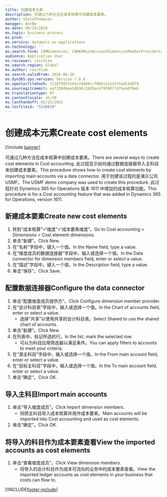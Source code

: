 ```yaml
---
title: 创建成本元素
description: 可通过几种方法在成本核算中创建成本要素。
author: ShylaThompson
manager: AnnBe
ms.date: 08/29/2018
ms.topic: business-process
ms.prod: ''
ms.service: dynamics-ax-applications
ms.technology: ''
ms.search.form: CAMDimension, CAMAXMainAccountDimensionMemberProviderConfiguration, CAMDimensionMember
audience: Application User
ms.reviewer: roschlom
ms.search.region: Global
ms.author: roschlom
ms.search.validFrom: 2016-06-30
ms.dyn365.ops.version: Version 7.0.0
ms.openlocfilehash: 11107993fe91e39409ccf06615a21574ad51d079
ms.sourcegitcommit: eaf330dbee1db96c20d5ac479f007747bea079eb
ms.translationtype: HT
ms.contentlocale: zh-CN
ms.lasthandoff: 02/15/2021
ms.locfileid: "5236810"
---
```

# <a name="create-cost-elements"></a><span data-ttu-id="65a58-103">创建成本元素</span><span class="sxs-lookup"><span data-stu-id="65a58-103">Create cost elements</span></span> 

[!include [banner](../../includes/banner.md)]

<span data-ttu-id="65a58-104">可通过几种方法在成本核算中创建成本要素。</span><span class="sxs-lookup"><span data-stu-id="65a58-104">There are several ways to create cost elements in Cost accounting.</span></span> <span data-ttu-id="65a58-105">此过程显示如何通过数据连接器导入主科目来创建成本要素。</span><span class="sxs-lookup"><span data-stu-id="65a58-105">This procedure shows how to create cost elements by importing main accounts via a data connector.</span></span> <span data-ttu-id="65a58-106">用于创建该过程的是演示公司 USMF。</span><span class="sxs-lookup"><span data-stu-id="65a58-106">The USMF demo company was used to create this procedure.</span></span> <span data-ttu-id="65a58-107">此过程针对 Dynamics 365 for Operations 版本 1611 中增加的成本核算功能。</span><span class="sxs-lookup"><span data-stu-id="65a58-107">This procedure is for a Cost accounting feature that was added in Dynamics 365 for Operations, version 1611.</span></span>


## <a name="create-new-cost-elements"></a><span data-ttu-id="65a58-108">新建成本要素</span><span class="sxs-lookup"><span data-stu-id="65a58-108">Create new cost elements</span></span>
1. <span data-ttu-id="65a58-109">转到“成本核算”>“维度”>“成本要素维度”。</span><span class="sxs-lookup"><span data-stu-id="65a58-109">Go to Cost accounting > Dimensions > Cost element dimensions.</span></span>
2. <span data-ttu-id="65a58-110">单击“新建”。</span><span class="sxs-lookup"><span data-stu-id="65a58-110">Click New.</span></span>
3. <span data-ttu-id="65a58-111">在“名称”字段中，键入一个值。</span><span class="sxs-lookup"><span data-stu-id="65a58-111">In the Name field, type a value.</span></span>
4. <span data-ttu-id="65a58-112">在“维度成员的数据连接器”字段中，输入或选择一个值。</span><span class="sxs-lookup"><span data-stu-id="65a58-112">In the Data connector for dimension members field, enter or select a value.</span></span>
5. <span data-ttu-id="65a58-113">在“描述”字段中，键入一个值。</span><span class="sxs-lookup"><span data-stu-id="65a58-113">In the Description field, type a value.</span></span>
6. <span data-ttu-id="65a58-114">单击“保存”。</span><span class="sxs-lookup"><span data-stu-id="65a58-114">Click Save.</span></span>

## <a name="configure-the-data-connector"></a><span data-ttu-id="65a58-115">配置数据连接器</span><span class="sxs-lookup"><span data-stu-id="65a58-115">Configure the data connector</span></span>
1. <span data-ttu-id="65a58-116">单击“配置维度成员提供方”。</span><span class="sxs-lookup"><span data-stu-id="65a58-116">Click Configure dimension member provider.</span></span>
2. <span data-ttu-id="65a58-117">在“会计科目表”字段中，输入或选择一个值。</span><span class="sxs-lookup"><span data-stu-id="65a58-117">In the Chart of accounts field, enter or select a value.</span></span>
    * <span data-ttu-id="65a58-118">选择“共享”以使用共享的会计科目表。</span><span class="sxs-lookup"><span data-stu-id="65a58-118">Select Shared to use the shared chart of accounts.</span></span>  
3. <span data-ttu-id="65a58-119">单击“新建”。</span><span class="sxs-lookup"><span data-stu-id="65a58-119">Click New.</span></span>
4. <span data-ttu-id="65a58-120">在列表中，标记所选的行。</span><span class="sxs-lookup"><span data-stu-id="65a58-120">In the list, mark the selected row.</span></span>
    * <span data-ttu-id="65a58-121">可以为科目应用筛选器以满足条件。</span><span class="sxs-lookup"><span data-stu-id="65a58-121">You can apply filters to accounts to meet your criteria.</span></span>  
5. <span data-ttu-id="65a58-122">在“源主科目”字段中，输入或选择一个值。</span><span class="sxs-lookup"><span data-stu-id="65a58-122">In the From main account field, enter or select a value.</span></span>
6. <span data-ttu-id="65a58-123">在“目标主科目”字段中，输入或选择一个值。</span><span class="sxs-lookup"><span data-stu-id="65a58-123">In the To main account field, enter or select a value.</span></span>
7. <span data-ttu-id="65a58-124">单击“确定”。</span><span class="sxs-lookup"><span data-stu-id="65a58-124">Click OK.</span></span>

## <a name="import-main-accounts"></a><span data-ttu-id="65a58-125">导入主科目</span><span class="sxs-lookup"><span data-stu-id="65a58-125">Import main accounts</span></span>
1. <span data-ttu-id="65a58-126">单击“导入维度成员”。</span><span class="sxs-lookup"><span data-stu-id="65a58-126">Click Import dimension members.</span></span>
    * <span data-ttu-id="65a58-127">将把主科目导入成本核算并用作成本要素。</span><span class="sxs-lookup"><span data-stu-id="65a58-127">Main accounts will be imported into Cost accounting and used as cost elements.</span></span>  
2. <span data-ttu-id="65a58-128">单击“确定”。</span><span class="sxs-lookup"><span data-stu-id="65a58-128">Click OK.</span></span>

## <a name="view-the-imported-accounts-as-cost-elements"></a><span data-ttu-id="65a58-129">将导入的科目作为成本要素查看</span><span class="sxs-lookup"><span data-stu-id="65a58-129">View the imported accounts as cost elements</span></span>
1. <span data-ttu-id="65a58-130">单击“查看维度成员”。</span><span class="sxs-lookup"><span data-stu-id="65a58-130">Click View dimension members.</span></span>
    * <span data-ttu-id="65a58-131">将导入的会计科目作为成本可流向的业务中的成本要素查看。</span><span class="sxs-lookup"><span data-stu-id="65a58-131">View the imported ledger accounts as cost elements in your business that costs can flow to.</span></span>  



[!INCLUDE[footer-include](../../../includes/footer-banner.md)]